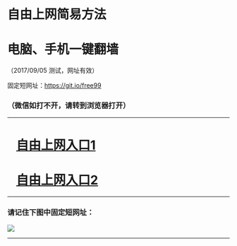 ﻿# 自由上网简易方法

# 电脑、手机一键翻墙

（2017/09/05 测试，网址有效）

固定短网址：https://git.io/free99

### （微信如打不开，请转到浏览器打开）


***





# &nbsp;&nbsp; <a href="http://ft326435052.fwq-tz1001.xyz/fwqtz01.html?t=090500113092 " target="_blank">自由上网入口1</a>
# &nbsp;&nbsp; <a href="http://ft164986864.fwq-tz1002.xyz/fwqtz02.html?t=0905001670 " target="_blank">自由上网入口2</a>
***

### 请记住下图中固定短网址：

<img src="https://s3-us-west-2.amazonaws.com/fwq-1001/yjfq-20170905okok.png" /> 


***


